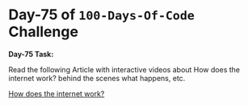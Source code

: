 # Day-75 of `100-Days-Of-Code` Challenge

**Day-75 Task:**

Read the following Article with interactive videos about How does the internet work? behind the scenes what happens, etc.

[How does the internet work?](https://roadmap.sh/guides/what-is-internet)